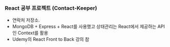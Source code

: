 ### React 공부 프로젝트 (Contact-Keeper)

- 연락처 저장소.
- MongoDB + Express + React를 사용했고 상태관리는 React에서 제공하는 API인 Context를 활용
- Udemy의 React Front to Back 강의 참
